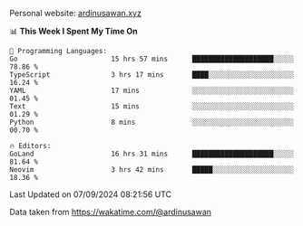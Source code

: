 Personal website: [ardinusawan.xyz](https://ardinusawan.xyz)

<!--START_SECTION:waka-->
📊 **This Week I Spent My Time On** 

```text
💬 Programming Languages: 
Go                       15 hrs 57 mins      ████████████████████░░░░░   78.86 % 
TypeScript               3 hrs 17 mins       ████░░░░░░░░░░░░░░░░░░░░░   16.24 % 
YAML                     17 mins             ░░░░░░░░░░░░░░░░░░░░░░░░░   01.45 % 
Text                     15 mins             ░░░░░░░░░░░░░░░░░░░░░░░░░   01.29 % 
Python                   8 mins              ░░░░░░░░░░░░░░░░░░░░░░░░░   00.70 % 

🔥 Editors: 
GoLand                   16 hrs 31 mins      ████████████████████░░░░░   81.64 % 
Neovim                   3 hrs 42 mins       █████░░░░░░░░░░░░░░░░░░░░   18.36 % 
```


 Last Updated on 07/09/2024 08:21:56 UTC
<!--END_SECTION:waka-->
Data taken from https://wakatime.com/@ardinusawan
